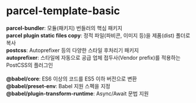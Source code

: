 # parcel-template-basic
**parcel-bundler**: 모듈(패키지) 번들러의 핵심 패키지 <br />
**parcel plugin static files copy**: 정적 파일(파비콘, 이미지 등)을 제품(dist) 폴더로 복사 <br />
**postcss**: Autoprefixer 등의 다양한 스타일 후처리기 패키지 <br />
**autoprefixer**: 스타일에 자동으로 공급 업체 접두사(Vendor prefix)를 적용하는 PostCSS의 플러그인 <br />
 <br />
**@babel/core**: ES6 이상의 코드를 ES5 이하 버전으로 변환 <br />
**@babel/preset-env**: Babel 지원 스펙을 지정 <br />
**@babel/plugin-transform-runtime**: Async/Await 문법 지원 <br />

